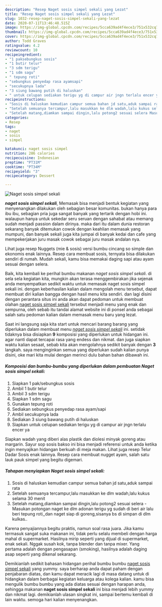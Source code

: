 ```yaml
---
description: "Resep Naget sosis simpel sekali yang Lezat"
title: "Resep Naget sosis simpel sekali yang Lezat"
slug: 1032-resep-naget-sosis-simpel-sekali-yang-lezat
date: 2020-07-11T13:46:48.515Z
image: https://img-global.cpcdn.com/recipes/5cca639ad4f4ece3/751x532cq70/naget-sosis-simpel-sekali-foto-resep-utama.jpg
thumbnail: https://img-global.cpcdn.com/recipes/5cca639ad4f4ece3/751x532cq70/naget-sosis-simpel-sekali-foto-resep-utama.jpg
cover: https://img-global.cpcdn.com/recipes/5cca639ad4f4ece3/751x532cq70/naget-sosis-simpel-sekali-foto-resep-utama.jpg
author: Todd Graves
ratingvalue: 4.2
reviewcount: 10
recipeingredient:
- "1 paksebungkus sosis"
- "1 butir telur"
- "3 sdm terigu"
- "1 sdm sagu"
- " tepung roti"
- "sebungkus penyedap rasa ayamsapi"
- "secukupnya lada"
- "3 siung bawang putih di haluskan"
- " untuk celupan sediakan terigu yg di campur air jngn terlalu encer ya"
recipeinstructions:
- "Sosis di haluskan kemudian campur semua bahan jd satu,aduk sampai rata"
- "Setelah semuanya tercampur,lalu masukkan ke dlm wadah,lalu kukus selama 30 menit"
- "Setelah matang,diamkan sampai dingin,lalu potong2 sesuai selera Masukan potongan naget ke dlm adonan terigu yg sudah di beri air lalu beri tepung roti,,dan naget siap di goreng,sisanya bs di simpan di dlm kulkas.."
categories:
- Resep
tags:
- naget
- sosis
- simpel

katakunci: naget sosis simpel 
nutrition: 286 calories
recipecuisine: Indonesian
preptime: "PT31M"
cooktime: "PT34M"
recipeyield: "3"
recipecategory: Dessert

---
```



![Naget sosis simpel sekali](https://img-global.cpcdn.com/recipes/5cca639ad4f4ece3/751x532cq70/naget-sosis-simpel-sekali-foto-resep-utama.jpg)

<b><i>naget sosis simpel sekali</i></b>, Memasak bisa menjadi bentuk kegiatan yang menyenangkan dilakukan oleh sebagian besar komunitas. bukan hanya para ibu ibu, sebagian pria juga sangat banyak yang tertarik dengan hobi ini. walaupun hanya untuk sekedar seru seruan dengan sahabat atau memang sudah menjadi passion dalam dirinya. maka dari itu dalam dunia restoran sekarang banyak ditemukan cowok dengan keahlian memasak yang mumpuni, dan banyak sekali juga kita jumpai di banyak kedai dan cafe yang mempekerjakan juru masak cowok sebagai juru masak andalan nya.

Lihat juga resep Nuggets (mie &amp; sosis) versi bumbu cincang so simple dan ekonomis enak lainnya. Resep cara membuat sosis, ternyata bisa dilakukan sendiri di rumah. Mudah sekali, kamu bisa memakai daging sapi atau ayam sesuai dengan selera.

Baik, kita kembali ke perihal bumbu makanan <i>naget sosis simpel sekali</i>. di sela sela kegiatan kita, mungkin akan terasa menggembirakan jika sejenak anda menyempatkan sedikit waktu untuk memasak naget sosis simpel sekali ini. dengan keberhasilan kalian dalam mengolah menu tersebut, dapat membuat diri kalian bangga dengan hasil menu kita sendiri. dan lagi disini dengan perantara situs ini anda akan dapat pedoman untuk membuat olahan <u>naget sosis simpel sekali</u> tersebut menjadi menu yang enak dan sempurna, oleh sebab itu tandai alamat website ini di ponsel anda sebagai salah satu pedoman kalian dalam memasak menu baru yang lezat.


Saat ini langsung saja kita start untuk mencari barang barang yang diperlukan dalam membuat menu <u><i>naget sosis simpel sekali</i></u> ini. setidak tidaknya bisa disiapkan <b>9</b> komposisi yang diperlukan untuk hidangan ini. agar nanti dapat tercapai rasa yang endess dan nikmat. dan juga siapkan waktu kalian sesaat, sebab kita akan mengolahnya sedikit banyak dengan <b>3</b> langkah. saya menginginkan semua yang diperlukan sudah kalian punya disini, oke mari kita mulai dengan merinci dulu bahan bahan dibawah ini.

<!--inarticleads1-->

##### Komposisi dan bumbu-bumbu yang diperlukan dalam pembuatan Naget sosis simpel sekali:

1. Siapkan 1 pak/sebungkus sosis
1. Ambil 1 butir telur
1. Ambil 3 sdm terigu
1. Siapkan 1 sdm sagu
1. Gunakan  tepung roti
1. Sediakan sebungkus penyedap rasa ayam/sapi
1. Ambil secukupnya lada
1. Sediakan 3 siung bawang putih di haluskan
1. Siapkan  untuk celupan sediakan terigu yg di campur air jngn terlalu encer ya


Siapkan wadah yang diberi alas plastik dan diolesi minyak goreng atau margarin. Sayur sop sosis bakso ini bisa menjadi referensi untuk anda ketika ingin menyajikan hidangan berkuah di meja makan. Lihat juga resep Telur Dadar Sosis enak lainnya. Resep cara membuat nugget ayam, salah satu lauk pauk simpel yang begitu digemari. 

<!--inarticleads2-->

##### Tahapan menyiapkan Naget sosis simpel sekali:

1. Sosis di haluskan kemudian campur semua bahan jd satu,aduk sampai rata
1. Setelah semuanya tercampur,lalu masukkan ke dlm wadah,lalu kukus selama 30 menit
1. Setelah matang,diamkan sampai dingin,lalu potong2 sesuai selera - Masukan potongan naget ke dlm adonan terigu yg sudah di beri air lalu beri tepung roti,,dan naget siap di goreng,sisanya bs di simpan di dlm kulkas..


Karena penyajiannya begitu praktis, namun soal rasa juara. Jika kamu termasuk sangat suka makanan ini, tidak perlu selalu membeli dengan harga mahal di supermarket. Hasilnya mirip seperti yang dijual di supermarket, enak sekali. Nggak susah kok, tanpa blender dan tanpa mixer. Yang pertama adalah dengan pengasapan (smoking), hasilnya adalah daging asap seperti yang dikenal sekarang. 

Demikianlah sedikit bahasan hidangan perihal bumbu bumbu <u>naget sosis simpel sekali</u> yang yummy. saya berharap anda dapat paham dengan penjabaran diatas, dan kamu dapat meracik lagi di masa datang untuk di hidangkan dalam berbagai kegiatan keluarga atau kolega kalian. kamu bisa mengulik bumbu bumbu yang ada diatas sesuai dengan harapan anda, sehingga makanan <b>naget sosis simpel sekali</b> ini bisa menjadi lebih yummy dan nikmat lagi. demikianlah ulasan singkat ini, sampai bertemu kembali di lain waktu. semoga hari kalian menyenangkan.
